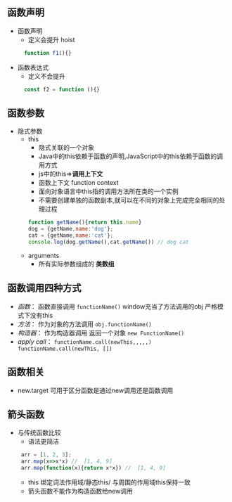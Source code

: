 ## 函数声明
- 函数声明
  - 定义会提升 hoist
  ``` js
    function f1(){}
  ````
- 函数表达式
   - 定义不会提升
    ``` js
      const f2 = function (){}
  ````
## 函数参数
- 隐式参数
  - this
    - 隐式关联的一个对象
    - Java中的this依赖于函数的声明,JavaScript中的this依赖于函数的调用方式
    - js中的this=>**调用上下文**
    - 函数上下文 function context
    - 面向对象语言中this指的调用方法所在类的一个实例
     - 不需要创建单独的函数副本,就可以在不同的对象上完成完全相同的处理过程 
      ``` javascript
      function getName(){return this.name} 
      dog = {getName,name:'dog'}; 
      cat = {getName,name:'cat'}; 
      console.log(dog.getName(),cat.getName()) // dog cat
       ```
  - arguments
    - 所有实际参数组成的 __类数组__

## 函数调用四种方式
- *函数*： 函数直接调用  `functionName()` window充当了方法调用的obj 严格模式下没有this
- *方法*： 作为对象的方法调用 `obj.functionName()`
- *构造器*： 作为构造器调用 返回一个对象  `new FunctionName()`
- *apply call*：  `functionName.call(newThis,,,,,)   functionName.call(newThis, [])`
## 函数相关
- new.target 可用于区分函数是通过new调用还是函数调用
## 箭头函数
- 与传统函数比较
   - 语法更简洁
   ``` js
    arr = [1, 2, 3];
    arr.map(x=>x*x) //  [1, 4, 9]
    arr.map(function(x){return x*x}) //  [1, 4, 9]
   ```
   - this 绑定词法作用域/静态this/ 与周围的作用域this保持一致
   - 箭头函数不能作为构造函数给new调用
   
   
   
   


